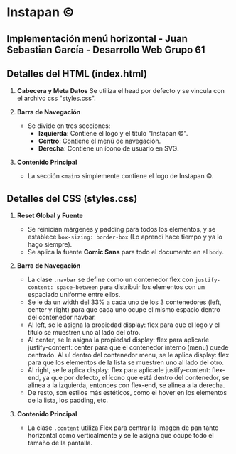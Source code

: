 # Instapan ©

## Implementación menú horizontal - Juan Sebastian García - Desarrollo Web Grupo 61

## Detalles del HTML (index.html)

1. **Cabecera y Meta Datos**
   Se utiliza el head por defecto y se vincula con el archivo css "styles.css".

2. **Barra de Navegación**
   - Se divide en tres secciones:
     - **Izquierda**: Contiene el logo y el título "Instapan ©".
     - **Centro**: Contiene el menú de navegación.
     - **Derecha**: Contiene un ícono de usuario en SVG.

3. **Contenido Principal**
   - La sección `<main>` simplemente contiene el logo de Instapan ©.

## Detalles del CSS (styles.css)

1. **Reset Global y Fuente**
   - Se reinician márgenes y padding para todos los elementos, y se establece `box-sizing: border-box` (Lo aprendí hace tiempo y ya lo hago siempre).
   - Se aplica la fuente **Comic Sans** para todo el documento en el `body`.

2. **Barra de Navegación**
   - La clase `.navbar` se define como un contenedor flex con `justify-content: space-between` para distribuir los elementos con un espaciado uniforme entre ellos.
   - Se le da un width del 33% a cada uno de los 3 contenedores (left, center y right) para que cada uno ocupe el mismo espacio dentro del contenedor navbar.
   - Al left, se le asigna la propiedad display: flex para que el logo y el título se muestren uno al lado del otro.
   - Al center, se le asigna la propiedad display: flex para aplicarle justify-content: center para que el contenedor interno (menu) quede centrado. Al ul dentro del contenedor menu, se le aplica display: flex para que los elementos de la lista se muestren uno al lado del otro.
   - Al right, se le aplica display: flex para aplicarle justify-content: flex-end, ya que por defecto, el ícono que está dentro del contenedor, se alinea a la izquierda, entonces con flex-end, se alinea a la derecha.
   - De resto, son estilos más estéticos, como el hover en los elementos de la lista, los padding, etc.

3. **Contenido Principal**
   - La clase `.content` utiliza Flex para centrar la imagen de pan tanto horizontal como verticalmente y se le asigna que ocupe todo el tamaño de la pantalla.
